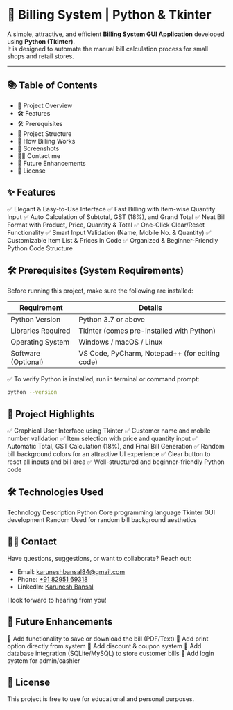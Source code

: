 # 🧾 Billing System | Python & Tkinter

A simple, attractive, and efficient **Billing System GUI Application** developed using **Python (Tkinter)**.  
It is designed to automate the manual bill calculation process for small shops and retail stores.

---
## 📚 Table of Contents

- 📌 Project Overview
- 🛠️ Features
- 🛠️ Prerequisites
- 📁 Project Structure
- 🧾 How Billing Works
- 📸 Screenshots
- 👨‍💻 Contact me
- 🚀 Future Enhancements
- 📄 License

## ✨ Features

✅ Elegant & Easy-to-Use Interface
✅ Fast Billing with Item-wise Quantity Input
✅ Auto Calculation of Subtotal, GST (18%), and Grand Total
✅ Neat Bill Format with Product, Price, Quantity & Total
✅ One-Click Clear/Reset Functionality
✅ Smart Input Validation (Name, Mobile No. & Quantity)
✅ Customizable Item List & Prices in Code
✅ Organized & Beginner-Friendly Python Code Structure

## 🛠️ Prerequisites (System Requirements)

Before running this project, make sure the following are installed:

| Requirement        | Details |
|--------------------|-------------------------------------------|
| Python Version     | Python 3.7 or above                      |
| Libraries Required | Tkinter (comes pre-installed with Python) |
| Operating System   | Windows / macOS / Linux                  |
| Software (Optional)| VS Code, PyCharm, Notepad++ (for editing code) |

✅ To verify Python is installed, run in terminal or command prompt:
```bash
python --version
```

## 📌 Project Highlights

✅ Graphical User Interface using Tkinter
✅ Customer name and mobile number validation
✅ Item selection with price and quantity input
✅ Automatic Total, GST Calculation (18%), and Final Bill Generation
✅ Random bill background colors for an attractive UI experience
✅ Clear button to reset all inputs and bill area
✅ Well-structured and beginner-friendly Python code

## 🛠️ Technologies Used

Technology	Description
Python	Core programming language
Tkinter	GUI development
Random	Used for random bill background aesthetics

## 👨‍💻 Contact

Have questions, suggestions, or want to collaborate? Reach out:

- Email: [karuneshbansal84@gmail.com](mailto:karuneshbansal84@gmail.com)  
- Phone: [+91 82951 69318](tel:+918295169318)  
- LinkedIn: [Karunesh Bansal](https://www.linkedin.com/in/karunesh-bansal-780828380)

I look forward to hearing from you!

## 🚀 Future Enhancements

🔹 Add functionality to save or download the bill (PDF/Text)
🔹 Add print option directly from system
🔹 Add discount & coupon system
🔹 Add database integration (SQLite/MySQL) to store customer bills
🔹 Add login system for admin/cashier

## 📜 License
This project is free to use for educational and personal purposes.